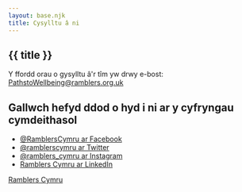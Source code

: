 ```yaml
---
layout: base.njk
title: Cysylltu â ni
---
```


<section class="hero contact">
<div class="prose">

# {{ title }}

Y ffordd orau o gysylltu â'r tîm yw drwy e-bost: <a href="mailto:pathtowellbeing@ramblers.org.uk">PathstoWellbeing@ramblers.org.uk</a>

</div>
</section>

<div class="box">
<div class="inner">

## Gallwch hefyd ddod o hyd i ni ar y cyfryngau cymdeithasol

* <a href="https://en-gb.facebook.com/RamblersCymru/" target="_blank" rel="noopener noreferrer"> @RamblersCymru ar Facebook </a>
* <a href="https://twitter.com/ramblerscymru/" target="_blank" rel="noopener noreferrer"> @ramblerscymru ar Twitter </a>
* <a href="https://www.instagram.com/ramblers_cymru/" target="_blank" rel="noopener noreferrer"> @ramblers_cymru ar Instagram </a>
* <a href="https://www.linkedin.com/company/ramblerscymru/" target="_blank" rel="noopener noreferrer"> Ramblers Cymru ar LinkedIn </a>

<a href="https://beta.ramblers.org.uk/wales" target="_blank" rel="noopener noreferrer"> Ramblers Cymru </a>

</div>
</div>

<div class="float-clear"></div>
